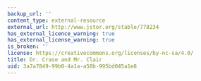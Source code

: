 ```yaml
---
backup_url: ''
content_type: external-resource
external_url: http://www.jstor.org/stable/778234
has_external_licence_warning: true
has_external_license_warning: true
is_broken: ''
license: https://creativecommons.org/licenses/by-nc-sa/4.0/
title: Dr. Crase and Mr. Clair
uid: 3a7a7849-99b0-4a1a-a50b-995bd045a1e8
---
```

